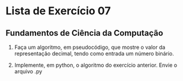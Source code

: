 # Lista de Exercício 07

## Fundamentos de Ciência da Computação

1) Faça um algoritmo, em pseudocódigo, que mostre o valor da representação
decimal, tendo como entrada um número binário.

2) Implemente, em python, o algoritmo do exercício anterior. Envie o arquivo .py